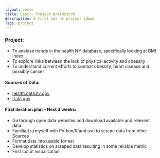 ```yaml
---
layout: posts
title: Gabi - Project Brainstorm
description: A first cut at project ideas
Tags: project
---
```



### Project:
* To analyze trends in the health NY database, specifically looking at BMI Index
* To explore links between the lack of physical activity and obessity
* To understand current efforts to combat obessity, heart disease and possibly cancer

#### Sources of Data:
* [health.data.ny.gov](http://health.data.ny.gov)
* [Data.gov](http://.data.gov)


#### First iteration plan – Next 3 weeks:
* Go through open data websites and download available and relevent data
* Familiariza myself with Python/R and use to scrape data from other Sources
* Format data into usable format
* Develop statistics on scraped data resulting in some reliable metric
* First cut at visualization
